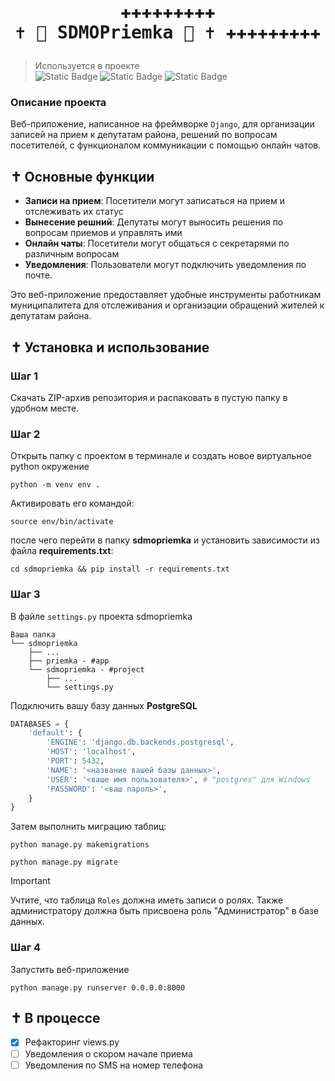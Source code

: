 # <pre align="center">✚✚✚✚✚✚✚✚✚ ✝︎ 🥳 SDMOPriemka 🥴 ✝︎ ✚✚✚✚✚✚✚✚✚</pre>
> Используется в проекте\
> ![Static Badge](https://img.shields.io/badge/язык%20python-bruh?style=for-the-badge&logo=python&logoColor=white&logoSize=auto&labelColor=green&color=black)
![Static Badge](https://img.shields.io/badge/%D1%84%D1%80%D0%B5%D0%B9%D0%BC%D0%B2%D0%BE%D1%80%D0%BA%20django-bruh?style=for-the-badge&logo=django&logoColor=red&logoSize=auto&labelColor=gold&color=black)
![Static Badge](https://img.shields.io/badge/%D0%B1%D0%B0%D0%B7%D0%B0%20%D0%B4%D0%B0%D0%BD%D0%BD%D1%8B%D1%85%20PostgreSQL-bruh?style=for-the-badge&logo=postgresql&logoColor=white&logoSize=auto&labelColor=%234169E1&color=black)

### Описание проекта
Веб-приложение, написанное на фреймворке `Django`, для организации записей на прием к депутатам района, решений по вопросам посетителей, с функционалом коммуникации с помощью онлайн чатов.
## ✝︎ Основные функции
- **Записи на прием**: Посетители могут записаться на прием и отслеживать их статус
- **Вынесение решний**: Депутаты могут выносить решения по вопросам приемов и управлять ими
- **Онлайн чаты**: Посетители могут общаться с секретарями по различным вопросам
- **Уведомления**: Пользователи могут подключить уведомления по почте. 

Это веб-приложение предоставляет удобные инструменты работникам муниципалитета для отслеживания и организации обращений жителей к депутатам района. 

## ✝︎ Установка и использование
### Шаг 1 
Скачать ZIP-архив репозитория и распаковать в пустую папку в удобном месте. 
### Шаг 2
Открыть папку с проектом в терминале и создать новое виртуальное python окружение
```
python -m venv env .
```

Активировать его командой: 
```
source env/bin/activate
```

после чего перейти в папку **sdmopriemka** и установить зависимости из файла **requirements.txt**:

```
cd sdmopriemka && pip install -r requirements.txt
```

### Шаг 3
В файле `settings.py` проекта sdmopriemka
```
Ваша папка
└── sdmopriemka
    ├── ...
    ├── priemka - #app
    └── sdmopriemka - #project
        ├── ...
        └── settings.py
```
Подключить вашу базу данных **PostgreSQL**
```python
DATABASES = {
    'default': {
        'ENGINE': 'django.db.backends.postgresql',
        'HOST': 'localhost',
        'PORT': 5432,
        'NAME': '<название вашей базы данных>',
        'USER': '<ваше имя пользователя>', # "postgres" для Windows
        'PASSWORD': '<ваш пароль>',
    }
}
```
Затем выполнить миграцию таблиц:
```
python manage.py makemigrations
```
```
python manage.py migrate
```

> [!IMPORTANT]
> Учтите, что таблица `Roles` должна иметь записи о ролях. Также администратору должна быть присвоена роль "Администратор" в базе данных. 


### Шаг 4
Запустить веб-приложение
```
python manage.py runserver 0.0.0.0:8000
```

## ✝︎ В процессе
- [x] Рефакторинг views.py
- [ ] Уведомления о скором начале приема
- [ ] Уведомления по SMS на номер телефона
